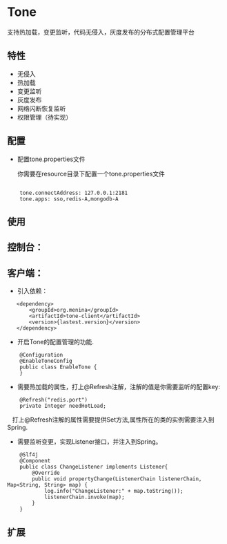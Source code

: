 # Tone
支持热加载，变更监听，代码无侵入，灰度发布的分布式配置管理平台

特性
--------
- 无侵入
- 热加载
- 变更监听
- 灰度发布
- 网络闪断恢复监听
- 权限管理（待实现）

配置
------

- 配置tone.properties文件

  你需要在resource目录下配置一个tone.properties文件

``` properties
    
    tone.connectAddress: 127.0.0.1:2181
    tone.apps: sso,redis-A,mongodb-A

```

使用
------

控制台：
---


客户端：
---

 - 引入依赖：
 
 ```
    <dependency>
        <groupId>org.menina</groupId>
        <artifactId>tone-client</artifactId>
        <version>{lastest.version}</version>
    </dependency>
```
  

 - 开启Tone的配置管理的功能. 

```
    @Configuration
    @EnableToneConfig
    public class EnableTone {
    }
```
 
 - 需要热加载的属性，打上@Refresh注解，注解的值是你需要监听的配置key:

```
    @Refresh("redis.port")
    private Integer needHotLoad;
```
    打上@Refresh注解的属性需要提供Set方法,属性所在的类的实例需要注入到Spring.
   
 - 需要监听变更，实现Listener接口，并注入到Spring。
   
```
    @Slf4j
    @Component
    public class ChangeListener implements Listener{
        @Override
        public void propertyChange(ListenerChain listenerChain, Map<String, String> map) {
            log.info("ChangeListener:" + map.toString());
            listenerChain.invoke(map);
        }
    }
```
  
扩展
------

  
